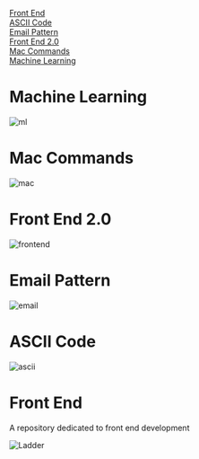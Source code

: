 
<a href="#front end">Front End</a>  
<a href="#ascii code">ASCII Code</a>  
<a href="#email pattern">Email Pattern</a>  
<a href="#frontEnd">Front End 2.0</a>  
<a href="#mac">Mac Commands</a>  
<a href="#ml">Machine Learning</a>  

<a name='ml'></a>
# Machine Learning
![ml](machine-learning.jpg)

<a name='mac'></a>
# Mac Commands
![mac](mac.jpg)

<a name='frontEnd'></a>
# Front End 2.0
![frontend](frontend.jpg)

<a name='email pattern'></a>
# Email Pattern
![email](eb52001djw1emf3a32oa4j20pv09macb.jpg)

<a name='ascii code'></a>
# ASCII Code
![ascii](7e3e6709c93d70cf078fe06dfcdcd100baa12b5c.jpg)

<a name='front end'></a>
# Front End
A repository dedicated to front end development

![Ladder](./ee6c55fc375d0dd5e90f39e30da2f863_r.jpg)
